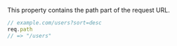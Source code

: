 This property contains the path part of the request URL.

```js
// example.com/users?sort=desc
req.path
// => "/users"
```
